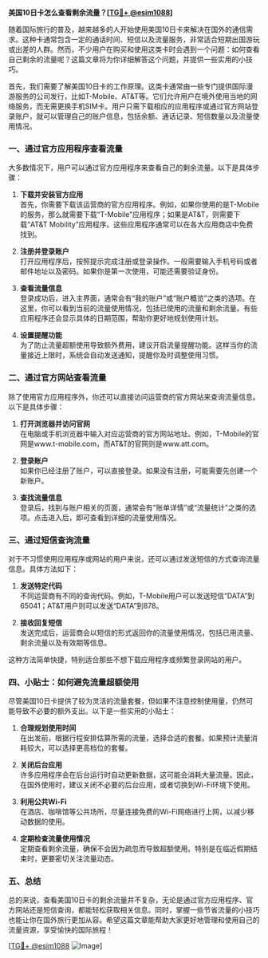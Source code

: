 **美国10日卡怎么查看剩余流量？[[TG💪+ @esim1088](https://t.me/s/esim1088)]**

随着国际旅行的普及，越来越多的人开始使用美国10日卡来解决在国外的通信需求。这种卡通常包含一定的通话时间、短信以及流量服务，非常适合短期出国游玩或出差的人群。然而，不少用户在购买和使用这类卡时会遇到一个问题：如何查看自己剩余的流量呢？这篇文章将为你详细解答这个问题，并提供一些实用的小技巧。

首先，我们需要了解美国10日卡的工作原理。这类卡通常由一些专门提供国际漫游服务的公司发行，比如T-Mobile、AT&T等。它们允许用户在境外使用当地的网络服务，而无需更换手机SIM卡。用户只需下载相应的应用程序或通过官方网站登录账户，就可以管理自己的账户信息，包括余额、通话记录、短信数量以及流量使用情况。

### **一、通过官方应用程序查看流量**

大多数情况下，用户可以通过官方应用程序来查看自己的剩余流量。以下是具体步骤：

1. **下载并安装官方应用**  
   首先，你需要下载该运营商的官方应用程序。例如，如果你使用的是T-Mobile的服务，那么就需要下载“T-Mobile”应用程序；如果是AT&T，则需要下载“AT&T Mobility”应用程序。这些应用程序通常可以在各大应用商店中免费找到。

2. **注册并登录账户**  
   打开应用程序后，按照提示完成注册或登录操作。一般需要输入手机号码或者邮件地址以及密码。如果你是第一次使用，可能还需要验证身份。

3. **查看流量信息**  
   登录成功后，进入主界面，通常会有“我的账户”或“账户概览”之类的选项。在这里，你可以看到当前的流量使用情况，包括已使用的流量和剩余流量。有些应用程序还会显示具体的日期范围，帮助你更好地规划使用计划。

4. **设置提醒功能**  
   为了防止流量超额使用导致额外费用，建议开启流量提醒功能。这样当你的流量接近上限时，系统会自动发送通知，提醒你及时调整使用习惯。

### **二、通过官方网站查看流量**

除了使用官方应用程序外，你还可以直接访问运营商的官方网站来查询流量信息。以下是具体步骤：

1. **打开浏览器并访问官网**  
   在电脑或手机浏览器中输入对应运营商的官方网站地址。例如，T-Mobile的官网是www.t-mobile.com，而AT&T的官网则是www.att.com。

2. **登录账户**  
   如果你已经注册了账户，可以直接登录。如果没有注册，可能需要先创建一个新账户。

3. **查找流量信息**  
   登录后，找到与账户相关的页面，通常会有“账单详情”或“流量统计”之类的选项。点击进入后，即可查看到详细的流量使用情况。

### **三、通过短信查询流量**

对于不习惯使用应用程序或网站的用户来说，还可以通过发送短信的方式查询流量信息。具体方法如下：

1. **发送特定代码**  
   不同运营商有不同的查询代码。例如，T-Mobile用户可以发送短信“DATA”到65041；AT&T用户则可以发送“DATA”到878。

2. **接收回复短信**  
   发送完成后，运营商会以短信的形式返回你的流量使用情况，包括已用流量、剩余流量以及有效期等信息。

这种方法简单快捷，特别适合那些不想下载应用程序或频繁登录网站的用户。

### **四、小贴士：如何避免流量超额使用**

尽管美国10日卡提供了较为灵活的流量套餐，但如果不注意控制使用量，仍然可能导致不必要的额外支出。以下是一些实用的小贴士：

1. **合理规划使用时间**  
   在出发前，根据行程安排估算所需的流量，选择合适的套餐。如果预计流量消耗较大，可以选择更高档位的套餐。

2. **关闭后台应用**  
   许多应用程序会在后台运行时自动更新数据，这可能会消耗大量流量。因此，在国外使用时，建议关闭不必要的后台应用，或者切换到Wi-Fi环境下使用。

3. **利用公共Wi-Fi**  
   在酒店、咖啡馆等公共场所，尽量连接免费的Wi-Fi网络进行上网，以减少移动数据的使用。

4. **定期检查流量使用情况**  
   定期查看剩余流量，确保不会因为疏忽而导致超额使用。特别是在临近假期结束时，更要密切关注流量动态。

### **五、总结**

总的来说，查看美国10日卡的剩余流量并不复杂，无论是通过官方应用程序、官方网站还是短信查询，都能轻松获取相关信息。同时，掌握一些节省流量的小技巧也能让你在国外旅行更加从容。希望这篇文章能帮助大家更好地管理和使用自己的流量资源，享受愉快的国际旅程！

[[TG💪+ @esim1088](https://t.me/s/esim1088) ![Image](https://i.postimg.cc/4NQfJmqS/Snipaste-2025-05-13-00-14-12.png)]